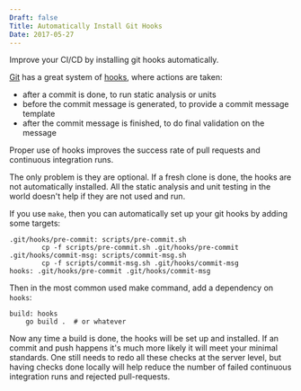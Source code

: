 ```yaml
---
Draft: false
Title: Automatically Install Git Hooks
Date: 2017-05-27
---
```

Improve your CI/CD by installing git hooks automatically.<!--more-->

[Git](https://git-scm.com) has a great system of [hooks](https://git-scm.com/book/en/v2/Customizing-Git-Git-Hooks), where actions are taken:

* after a commit is done, to run static analysis or units
* before the commit message is generated, to provide a commit message template
* after the commit message is finished, to do final validation on the message

Proper use of hooks improves the success rate of pull requests and continuous integration runs.

The only problem is they are optional.  If a fresh clone is done, the hooks are not automatically installed. All the static analysis and unit testing in the world doesn't help if they are not used and run. 

If you use `make`, then you can automatically set up your git hooks by adding some targets:

```make
.git/hooks/pre-commit: scripts/pre-commit.sh
        cp -f scripts/pre-commit.sh .git/hooks/pre-commit
.git/hooks/commit-msg: scripts/commit-msg.sh
        cp -f scripts/commit-msg.sh .git/hooks/commit-msg
hooks: .git/hooks/pre-commit .git/hooks/commit-msg
```

Then in the most common used make command, add a dependency on `hooks`:

```
build: hooks
	go build .  # or whatever
```

Now any time a build is done, the hooks will be set up and installed. If an commit and push happens it's much more likely it will meet your minimal standards. One still needs to redo all these checks at the server level, but having checks done locally will help reduce the number of failed continuous integration runs and rejected pull-requests.  

